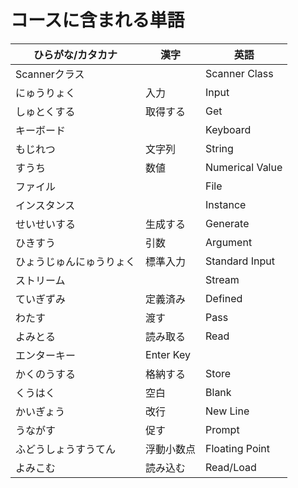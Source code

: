 # コースに含まれる単語
| ひらがな/カタカナ | 漢字 | 英語 |
| --------- | --------- | ------------------- |
| Scannerクラス | | Scanner Class |
| にゅうりょく | 入力 | Input  |
| しゅとくする| 取得する | Get |
| キーボード  | | Keyboard |
| もじれつ | 文字列 | String |
| すうち | 数値 | Numerical Value |
| ファイル | | File |
| インスタンス | | Instance |
| せいせいする | 生成する | Generate |
| ひきすう | 引数 | Argument|
| ひょうじゅんにゅうりょく | 標準入力 | Standard Input |
| ストリーム | | Stream |
| ていぎずみ | 定義済み | Defined |
| わたす | 渡す | Pass |
| よみとる | 読み取る | Read |
| エンターキー | Enter Key | |
| かくのうする | 格納する | Store |
| くうはく | 空白 | Blank |
| かいぎょう | 改行 | New Line |
| うながす | 促す | Prompt |
| ふどうしょうすうてん | 浮動小数点 | Floating Point |
| よみこむ | 読み込む | Read/Load |
